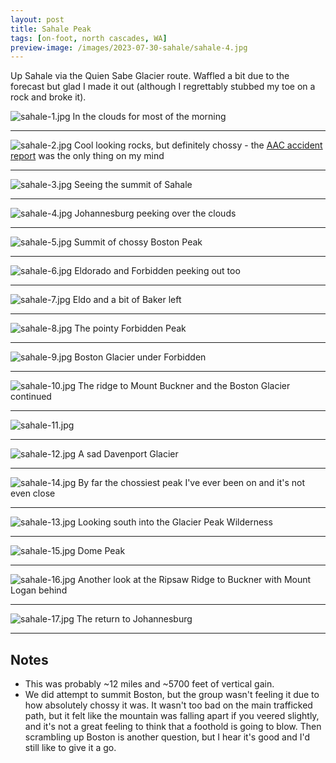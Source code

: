 ```yaml
---
layout: post
title: Sahale Peak
tags: [on-foot, north cascades, WA]
preview-image: /images/2023-07-30-sahale/sahale-4.jpg
---
```


Up Sahale via the Quien Sabe Glacier route.
Waffled a bit due to the forecast but glad I made it out (although I regrettably stubbed my toe on a rock and broke it).

<!--more-->

![sahale-1.jpg](/images/2023-07-30-sahale/sahale-1.jpg)
In the clouds for most of the morning

---

![sahale-2.jpg](/images/2023-07-30-sahale/sahale-2.jpg)
Cool looking rocks, but definitely chossy - the [AAC accident report](http://publications.americanalpineclub.org/articles/13200607400/Off-Route-Falling-Rock-Fall-on-RockRappel-Anchor-Failure-Inadequate-Protection-Washington-North-Cascades-National-Park-Sharkfin-Tower) was the only thing on my mind

---

![sahale-3.jpg](/images/2023-07-30-sahale/sahale-3.jpg)
Seeing the summit of Sahale

---

![sahale-4.jpg](/images/2023-07-30-sahale/sahale-4.jpg)
Johannesburg peeking over the clouds

---

![sahale-5.jpg](/images/2023-07-30-sahale/sahale-5.jpg)
Summit of chossy Boston Peak

---

![sahale-6.jpg](/images/2023-07-30-sahale/sahale-6.jpg)
Eldorado and Forbidden peeking out too

---

![sahale-7.jpg](/images/2023-07-30-sahale/sahale-7.jpg)
Eldo and a bit of Baker left

---

![sahale-8.jpg](/images/2023-07-30-sahale/sahale-8.jpg)
The pointy Forbidden Peak

---

![sahale-9.jpg](/images/2023-07-30-sahale/sahale-9.jpg)
Boston Glacier under Forbidden

---

![sahale-10.jpg](/images/2023-07-30-sahale/sahale-10.jpg)
The ridge to Mount Buckner and the Boston Glacier continued

---

![sahale-11.jpg](/images/2023-07-30-sahale/sahale-11.jpg)

---

![sahale-12.jpg](/images/2023-07-30-sahale/sahale-12.jpg)
A sad Davenport Glacier

---

![sahale-14.jpg](/images/2023-07-30-sahale/sahale-14.jpg)
By far the chossiest peak I've ever been on and it's not even close

---

![sahale-13.jpg](/images/2023-07-30-sahale/sahale-13.jpg)
Looking south into the Glacier Peak Wilderness

---

![sahale-15.jpg](/images/2023-07-30-sahale/sahale-15.jpg)
Dome Peak

---

![sahale-16.jpg](/images/2023-07-30-sahale/sahale-16.jpg)
Another look at the Ripsaw Ridge to Buckner with Mount Logan behind

---

![sahale-17.jpg](/images/2023-07-30-sahale/sahale-17.jpg)
The return to Johannesburg

---

## Notes
* This was probably ~12 miles and ~5700 feet of vertical gain.
* We did attempt to summit Boston, but the group wasn't feeling it due to how absolutely chossy it was. It wasn't too bad on the main trafficked path, but it felt like the mountain was falling apart if you veered slightly, and it's not a great feeling to think that a foothold is going to blow. Then scrambling up Boston is another question, but I hear it's good and I'd still like to give it a go.
